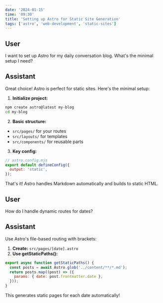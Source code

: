 ```yaml
---
date: '2024-01-15'
time: '09:30'
title: 'Setting up Astro for Static Site Generation'
tags: ['astro', 'web-development', 'static-sites']
---
```


## User

I want to set up Astro for my daily conversation blog. What's the minimal setup I need?

## Assistant

Great choice! Astro is perfect for static sites. Here's the minimal setup:

1. **Initialize project:**

```bash
npm create astro@latest my-blog
cd my-blog
```

2. **Basic structure:**

- `src/pages/` for your routes
- `src/layouts/` for templates
- `src/components/` for reusable parts

3. **Key config:**

```js
// astro.config.mjs
export default defineConfig({
  output: 'static',
});
```

That's it! Astro handles Markdown automatically and builds to static HTML.

## User

How do I handle dynamic routes for dates?

## Assistant

Use Astro's file-based routing with brackets:

1. **Create:** `src/pages/[date].astro`
2. **Use getStaticPaths():**

```js
export async function getStaticPaths() {
  const posts = await Astro.glob('../content/**/*.md');
  return posts.map((post) => ({
    params: { date: post.frontmatter.date },
  }));
}
```

This generates static pages for each date automatically!
